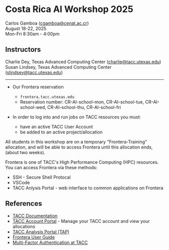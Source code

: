 # Costa Rica AI Workshop 2025

Carlos Gamboa (cgamboa@cenat.ac.cr)  
August 18-22, 2025  
Mon-Fri 8:30am - 4:00pm

## Instructors

Charlie Dey, Texas Advanced Computing Center (charlie@tacc.utexas.edu)  
Susan Lindsey, Texas Advanced Computing Center (slindsey@tacc.utexas.edu)  

---

* Our Frontera reservation 

	* `frontera.tacc.utexas.edu`
	* Reservation number: CR-AI-school-mon, CR-AI-school-tue, CR-AI-school-wed, CR-AI-school-thu, CR-AI-school-fri 

* In order to log into and run jobs on TACC resources you must:

	* have an active TACC User Account
	* be added to an active project/allocation

All students in this workshop are on a temporary "Frontera-Training" allocation, and will be able to access Frontera until this allocation ends, (about two weeks).

Frontera is one of TACC's High Performance Computing (HPC) resources.  You can access Frontera via these methods:

* SSH - Secure Shell Protocal
* VSCode
* TACC Anlysis Portal  - web interface to common applications on Frontera



## References

* [TACC Documentation](http://docs.tacc.utexas.edu)
* [TACC Account Portal](https://accounts.tacc.utexas.edu/login?redirect_url=profile) - Manage your TACC account and view your allocations
* [TACC Analysis Portal (TAP)](https://tap.tacc.utexas.edu/) 
* [Frontera User Guide](https://docs.tacc.utexas.edu/hpc/frontera/)
* [Multi-Factor Authentication at TACC](https://docs.tacc.utexas.edu/basics/mfa/)

